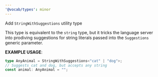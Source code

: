 ```yaml
---
'@vocab/types': minor
---
```


Add `StringWithSuggestions` utility type

This type is equivalent to the `string` type, but it tricks the language server into prodiving
suggestions for string literals passed into the `Suggestions` generic parameter.

**EXAMPLE USAGE**:

```ts
type AnyAnimal = StringWithSuggestions<"cat" | "dog">;
// Suggests cat and dog, but accepts any string
const animal: AnyAnimal = "";
```
